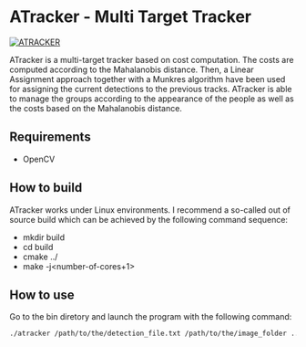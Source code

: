 # ATracker - Multi Target Tracker

[![ATRACKER](https://img.youtube.com/vi/dP3vMgodW80/0.jpg)](https://www.youtube.com/watch?v=dP3vMgodW80)

ATracker is a multi-target tracker based on cost computation. The costs are computed according to the Mahalanobis distance. Then, a Linear Assignment approach together with a Munkres algorithm have been used for assigning the current detections to the previous tracks.
ATracker is able to manage the groups according to the appearance of the people as well as the costs based on the Mahalanobis distance.

## Requirements
* OpenCV

## How to build

ATracker works under Linux environments. I recommend a so-called out of source build which can be achieved by the following command sequence:

* mkdir build
* cd build
* cmake ../
* make -j<number-of-cores+1>

## How to use

Go to the bin diretory and launch the program with the following command:
```bash
./atracker /path/to/the/detection_file.txt /path/to/the/image_folder ../config/kalman_param.txt
```

